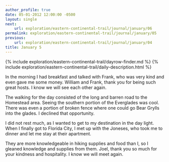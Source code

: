 ```yaml
---
author_profile: true
date: 05-01-2012 12:00:00 -0500
layout: single
next:
    url: exploration/eastern-continental-trail/journal/january/06
permalink: exploration/eastern-continental-trail/journal/january/05
previous:
    url: exploration/eastern-continental-trail/journal/january/04
title: January 5
---
```

{% include exploration/eastern-continental-trail/dayrow-finder.md %}
{% include exploration/eastern-continental-trail/daily-description.html %}

In the morning I had breakfast and talked with Frank, who was very kind and even gave me some money. William and Frank, thank you for being such great hosts. I know we will see each other again.

The walking for the day consisted of the long and barren road to the Homestead area. Seeing the southern portion of the Everglades was cool. There was even a portion of broken fence where one could go Bear Grylls into the glades. I declined that opportunity.

I did not rest much, as I wanted to get to my destination in the day light. When I finally got to Florida City, I met up with the Joneses, who took me to dinner and let me stay at their apartment.

They are more knowledgeable in hiking supplies and food than I, so I gleaned knowledge and supplies from them. Joel, thank you so much for your kindness and hospitality. I know we will meet again.
